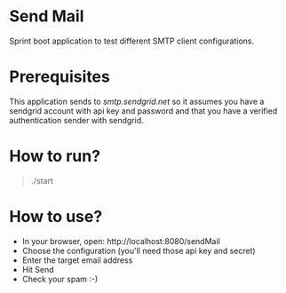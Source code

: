 # Send Mail
Sprint boot application to test different SMTP client configurations.

# Prerequisites
This application sends to *smtp.sendgrid.net* so it assumes you have a sendgrid account with api key and password and that you have a verified authentication sender with sendgrid.

# How to run?
  > ./start

# How to use?
* In your browser, open: http://localhost:8080/sendMail
* Choose the configuration (you'll need those api key and secret)
* Enter the target email address
* Hit Send
* Check your spam :-)

